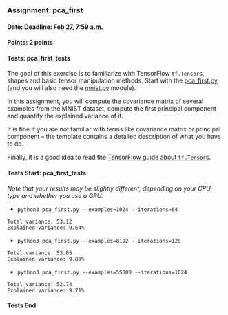 ### Assignment: pca_first
#### Date: Deadline: Feb 27, 7:59 a.m.
#### Points: 2 points
#### Tests: pca_first_tests

The goal of this exercise is to familiarize with TensorFlow `tf.Tensor`s,
shapes and basic tensor manipulation methods. Start with the
[pca_first.py](https://github.com/ufal/npfl114/tree/master/labs/01/pca_first.py)
(and you will also need the [mnist.py](https://github.com/ufal/npfl114/tree/master/labs/01/mnist.py)
module).

In this assignment, you will compute the covariance matrix of several examples
from the MNIST dataset, compute the first principal component and quantify
the explained variance of it.

It is fine if you are not familiar with terms like covariance matrix or
principal component – the template contains a detailed description of what
you have to do.

Finally, it is a good idea to read the
[TensorFlow guide about `tf.Tensor`s](https://www.tensorflow.org/guide/tensor).

#### Tests Start: pca_first_tests
_Note that your results may be slightly different, depending on your CPU type and whether you use a GPU._
- `python3 pca_first.py --examples=1024 --iterations=64`
```
Total variance: 53.12
Explained variance: 9.64%
```
- `python3 pca_first.py --examples=8192 --iterations=128`
```
Total variance: 53.05
Explained variance: 9.89%
```
- `python3 pca_first.py --examples=55000 --iterations=1024`
```
Total variance: 52.74
Explained variance: 9.71%
```
#### Tests End:
